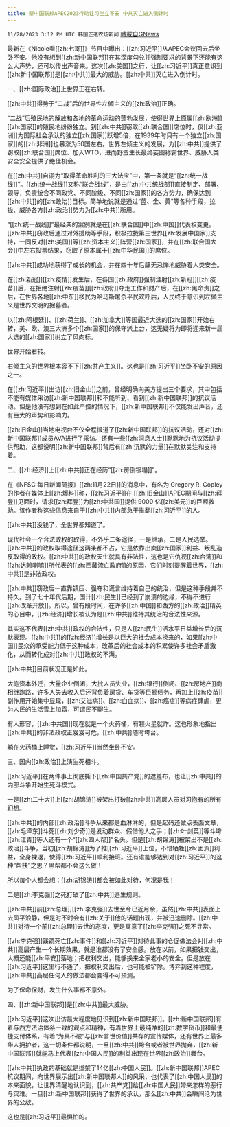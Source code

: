 ```yaml
---
title: 新中国联邦APEC2023行动让习坐立不安 中共灭亡进入倒计时
---
```

`11/28/2023 3:12 PM UTC 韩国正道农场新闻` [轉載自GNews](https://gnews.org/articles/2046034)

最新在《Nicole看[[zh:七哥]]》节目中曝出：[[zh:习近平]]从APEC会议回去后坐卧不安。他没有想到[[zh:新中国联邦]]在其深度勾兑并强制要求的背景下还能有这么大声势，还可以传出声音来。这次[[zh:美国]]之行，让[[zh:习近平]]真正意识到[[zh:新中国联邦]]是[[zh:中共]]最大的威胁。[[zh:中共]]灭亡进入倒计时。

  

一、[[zh:国际政治]]上世界正在右转。

[[zh:中共]]得势于“二战”后的世界性左倾主义的[[zh:政治]]正确。

“二战”后殖民地的解放和各地的革命运动的蓬勃发展，使得世界上原属[[zh:欧洲]][[zh:国家]]的殖民地纷纷独立。到[[zh:中共]]窃取[[zh:联合国]]席位时，仅[[zh:亚洲]]为国际社会承认的独立[[zh:国家]]跃增5倍，在1939年时只有一个独立[[zh:国家]]的[[zh:非洲]]也暴涨为50国左右。世界左倾主义的发展，为[[zh:中共]]提供了窃取[[zh:联合国]]席位、加入WTO，进而野蛮生长最终妄图称霸世界、威胁人类安全安全提供了绝佳机会。

  

在[[zh:中共]]自诩为“取得革命胜利的三大法宝”中，第一条就是“[[zh:统一战线]]”。[[zh:统一战线]]又称“联合战线”，是由[[zh:中共统战部]]直接制定、部署、领导，负责统合不同政党、不同阶级、不同[[zh:国家]]的各方势力，确保达到[[zh:中共]]的[[zh:政治]]目标。简单地说就是通过“蓝、金、黄”等各种手段，拉拢、威胁各方[[zh:政治]]势力为[[zh:中共]]所用。

“[[zh:统一战线]]”最经典的案例就是在[[zh:联合国]]中[[zh:中国]]代表权变更。[[zh:中共]]窃政后通过对外援助等手段，积极拉拢第三世界[[zh:发展中国家]]支持，一同反对[[zh:美国]]等[[zh:资本主义]]阵营[[zh:国家]]，并在[[zh:联合国大会]]中左右投票结果，窃取了原本属于[[zh:中华民国]]的席位。

[[zh:中共]]成功地获得了成长的机会，并在四十年后肆无忌惮地威胁着人类安全。

  

在[[zh:新冠]][[zh:疫情]]发生后，在各国[[zh:政府]]强制注射[[zh:新冠]][[zh:疫苗]]后，在拒绝注射[[zh:疫苗]][[zh:政府]]夺走工作和财产后，在[[zh:黑命贵]]之后，在世界各地[[zh:中东]]移民为哈马斯屠杀平民欢呼后，人民终于意识到左倾主义是世界文明的掘墓者。

以[[zh:阿根廷]]、[[zh:荷兰]]、[[zh:加拿大]]等国最近大选的[[zh:国家]]开始右转，美、欧、澳三大洲多个[[zh:国家]]的保守派上台，这无疑将为即将迎来新一届大选的[[zh:国家]]树立了风向标。

世界开始右转。

  

右倾主义的世界根本容不下[[zh:共产主义]]。这也是[[zh:习近平]]坐卧不安的原因之一。

在[[zh:习近平]]出访[[zh:旧金山]]之前，曾经明确向美方提出三个要求，其中包括不能有媒体采访[[zh:新中国联邦]]和不能听到、看到[[zh:新中国联邦]]的抗议活动。但是他没有想到在如此严控的情况下，[[zh:新中国联邦]]不仅能发出声音，还有巨大的声势和影响力。

[[zh:旧金山]]当地电视台不仅全程报道了[[zh:新中国联邦]]的抗议活动，还对[[zh:新中国联邦]]成员AVA进行了采访。还有一些[[zh:消息人士]]默默地为抗议活动提供帮助，这都说明[[zh:新中国联邦]]背后有[[zh:沉默的力量]]在默默关注和支持着。

  

二、[[zh:经济]]上[[zh:中共]]正在经历“[[zh:房倒银塌]]”。

在《NFSC 每日新闻简报》[[zh:11月22日]]的消息中，有名为 Gregory R. Copley 的作者在媒体上[[zh:爆料]]称，[[zh:习近平]]在 [[zh:旧金山]]APEC期间与[[zh:拜登]]见面时，请求[[zh:拜登]]为[[zh:中共国]]提供 9000 亿[[zh:美元]]的巨额救助。该作者称这些信息来自于[[zh:中共]]内部急于推翻[[zh:习近平]]的人。

[[zh:中共]]没钱了，全世界都知道了。

  

现代社会一个合法政权的取得，不外乎二条途径，一是继承，二是人民选举。[[zh:中共]]的政权取得途径这两条都不占，它是依靠出卖[[zh:国家]]利益、叛乱造反取得的政权。[[zh:中共]]的政权天生就具有非法性，这也是它仇视[[zh:台湾]]和[[zh:达赖喇嘛]]所代表的[[zh:西藏流亡政府]]的原因，它们时刻提醒着世界，[[zh:中共]]是非法政权。

  

[[zh:中共]]窃政后一直靠镇压、强夺和谎言维持着自己的统治，但是这种手段并不持久。到了七十年代后期，国计[[zh:民生]]已经到了崩溃的边缘，不得不进行[[zh:改革开放]]。所以，曾有段时间，在许多[[zh:中国]]和西方的[[zh:政治]]精英的心目中，[[zh:经济]]增长被认为是[[zh:中共]]维持其统治的合法性来源。

  

其实这不代表[[zh:中共]]政权的合法性，只是人[[zh:民生]]活水平日益增长后的沉默表现。[[zh:中共]]的[[zh:经济]]增长是以巨大的社会成本换来的，如果[[zh:中国]]民众的承受能力低于这种成本，改革后的社会成本的积累使许多社会矛盾激化，从而转化成对[[zh:中共]]政权的不满。

[[zh:中共]]目前状况正是如此。

大笔资本外迁，大量企业倒闭，大批人员失业，[[zh:银行]]倒闭、[[zh:房地产]]商相继跑路，许多人失去收入后还背负着房贷、车贷等巨额债务，再加上[[zh:疫苗]]副作用开始集中显现，[[zh:艾滋病]]、[[zh:白血病]]、[[zh:癌症]]等病症肆虐，更为人民的生活雪上加霜，可谓民不聊生。

有人形容，[[zh:中共国]]现在就是一个火药桶，有颗火星就炸。这也形象地指出[[zh:中共]]的非法政权正岌岌可危，[[zh:中共]]随时垮台。

躺在火药桶上睡觉，[[zh:习近平]]当然坐卧不安。

  

三、国内[[zh:政治]]上演生死相斗。

[[zh:习近平]]在两件事上彻底撕下[[zh:中国共产党]]的遮羞布，也让[[zh:中共]]的内部斗争开始生死斗模式。

一是[[zh:二十大]]上[[zh:胡锦涛]]被架出打破[[zh:中共]]高层人员对习抱有的所有幻想。

[[zh:中共]]的内部[[zh:政治]]斗争从来都是血淋淋的，但是起码还做点表面文章，[[zh:毛泽东]]斗死[[zh:刘少奇]]是发动群众、假借他人之手；[[zh:叶剑英]]等斗垮[[zh:江青]]等人还有一个“[[zh:四人帮]]”名头。但是[[zh:胡锦涛]]被架出不是[[zh:政治]]斗争，当初[[zh:胡锦涛]]为了推[[zh:习近平]]上位，不惜牺牲[[zh:团派]]利益，全身裸退，使得[[zh:习近平]]顺利接班。还有谁能够达到对[[zh:习近平]]的这种“帮扶”之恩？黑帮都不会这么做！

所以每个人都会想：[[zh:胡锦涛]]都会被如此对待，何况是我！

  

二是[[zh:李克强]]之死打破了[[zh:中共]]逃生规则。

[[zh:中共]]前[[zh:总理]][[zh:李克强]]去世至今已近月余，虽然[[zh:中共]]表面上去风平浪静，但是时不时会有[[zh:关于]]他的话题出现，并被迅速删除。[[zh:中共]]对待一个前[[zh:总理]]去世的态度，更是寓意了[[zh:李克强]]之死不寻常。

  

[[zh:李克强]]蹊跷死亡[[zh:事件]]和[[zh:习近平]]对待此事的仓促做法会对[[zh:中共]]高层产生一个长期效果，就是谁都没有了安全感。放在以前，如果把钱交出，大概还能[[zh:平安]]落地；把权利交出，能够换来全家老小的安全。但是放在[[zh:习近平]]这里行不通了，把权利交出后，也可能被铲除。博弈到这种程度，[[zh:中共]]高层任何人的做法都会变得不可预测。

为了保命保财，发生什么事都不意外。

  

四、[[zh:新中国联邦]]是[[zh:中共]]最大威胁。

[[zh:习近平]]这次出访最大程度地见识到[[zh:新中国联邦]]。[[zh:新中国联邦]]有着与西方法治体系一致的观点和精神，有着世界上最纯净的[[zh:数字货币]]和最便捷支付体系，有着“为真不破”与[[zh:普世价值]]共存的宣传媒体，还有世界上最多华人拥护者，这一切条件都说明，一旦[[zh:中共]]垮台或者被世界抛弃，[[zh:新中国联邦]]就能马上代表[[zh:中国人民]]的利益出现在世界[[zh:政治]]舞台。

  

[[zh:中共]]执政的基础就是绑架了14亿[[zh:中国人民]]。[[zh:新中国联邦]]APEC抗议期间，向世界展示出[[zh:新中国联邦人]]的风采，也代表了[[zh:中国人民]]的本来面貌，让世界清醒地认识到，[[zh:共产党]]给[[zh:中国人民]]带来怎样的恶行与灾难。一旦[[zh:新中国联邦]]获得了世界的承认，那么[[zh:中共]]会瞬间沦为世界的公敌。

这也是[[zh:习近平]]最惧怕的。
